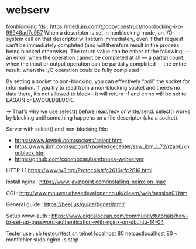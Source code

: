 # webserv

Nonblocking fds : https://medium.com/@copyconstruct/nonblocking-i-o-99948ad7c957
 When a descriptor is set in nonblocking mode, an I/O system call on that descriptor will return immediately, even if that request can’t be immediately completed (and will therefore result in the process being blocked otherwise). The return value can be either of the following:
— an error: when the operation cannot be completed at all
— a partial count: when the input or output operation can be partially completed
— the entire result: when the I/O operation could be fully completed

By setting a socket to non-blocking, you can effectively “poll” the socket for information. If you try to read from a non-blocking socket and there’s no data there, it’s not allowed to block—it will return -1 and errno will be set to EAGAIN or EWOULDBLOCK.

-> That's why we use select() before read/recv or write/send.
select() works by blocking until something happens on a file descriptor (aka a socket).

Server with select() and non-blocking fds: 
- https://www.lowtek.com/sockets/select.html
- https://www.ibm.com/support/knowledgecenter/ssw_ibm_i_72/rzab6/xnonblock.htm 
- https://github.com/codehoose/barebones-webserver

HTTP 1.1
https://www.w3.org/Protocols/rfc2616/rfc2616.html

Install nginx : https://www.javatpoint.com/installing-nginx-on-mac

CGI :
http://www.mnuwer.dbasedeveloper.co.uk/dlearn/web/session01.htm

General guide : https://beej.us/guide/bgnet/html/

Setup www-auth : https://www.digitalocean.com/community/tutorials/how-to-set-up-password-authentication-with-nginx-on-ubuntu-14-04 

Tester use : 
sh testeur/test.sh
telnet localhost 80
netcastlocalhost 80 < monfichier
sudo nginx -s stop